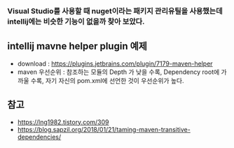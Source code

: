 ### Visual Studio를 사용할 때 nuget이라는 패키지 관리유틸을 사용했는데 intellij에는 비슷한 기능이 없을까 찾아 보았다.

## intellij mavne helper plugin 예제
- download : https://plugins.jetbrains.com/plugin/7179-maven-helper
- maven 우선순위 : 참조하는 모듈의 Depth 가 낮을 수록, Dependency root에 가까울 수록, 자기 자신의 pom.xml에 선언한 것이 우선순위가 높다.


## 참고
- https://lng1982.tistory.com/309
- https://blog.sapzil.org/2018/01/21/taming-maven-transitive-dependencies/
